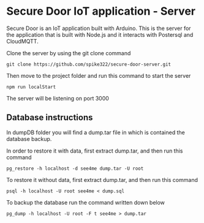 # Secure Door IoT application - Server

Secure Door is an IoT application built with Arduino. This is the server for the application that is built with Node.js and it interacts with Postersql and CloudMQTT.


Clone the server by using the git clone command

    git clone https://github.com/spike322/secure-door-server.git
  
Then move to the project folder and run this command to start the server

    npm run localStart
  
The server will be listening on port 3000

## Database instructions

In dumpDB folder you will find a dump.tar file in which is contained the database backup.

In order to restore it with data, first extract dump.tar, and then run this command

    pg_restore -h localhost -d see4me dump.tar -U root

To restore it without data, first extract dump.tar, and then run this command

    psql -h localhost -U root see4me < dump.sql

To backup the database run the command written down below

    pg_dump -h localhost -U root -F t see4me > dump.tar
